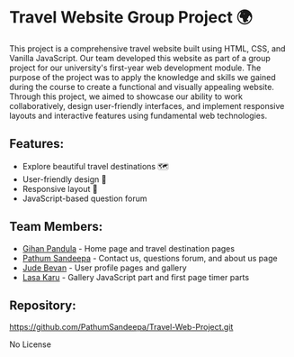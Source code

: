 <!DOCTYPE html>
<html lang="en">
<head>
    <meta charset="UTF-8">
    <meta name="viewport" content="width=device-width, initial-scale=1.0">
</head>
<body>
    <h1>Travel Website Group Project 🌍</h1>
    <p>
        This project is a comprehensive travel website built using HTML, CSS, and Vanilla JavaScript. Our team developed this website as part of a group project for our university's first-year web development module. The purpose of the project was to apply the knowledge and skills we gained during the course to create a functional and visually appealing website. Through this project, we aimed to showcase our ability to work collaboratively, design user-friendly interfaces, and implement responsive layouts and interactive features using fundamental web technologies.
    </p>
    <h2>Features:</h2>
    <ul>
        <li>Explore beautiful travel destinations 🗺️</li>
        <li>User-friendly design 🎨</li>
        <li>Responsive layout 📱</li>
        <li>JavaScript-based question forum</li>
    </ul>
    <h2>Team Members:</h2>
    <ul>
        <li><a href="https://github.com/GihanPandula">Gihan Pandula</a> - Home page and travel destination pages</li>
        <li><a href="https://github.com/PathumSandeepa">Pathum Sandeepa</a> - Contact us, questions forum, and about us page</li>
        <li><a href="https://github.com/judebevan">Jude Bevan</a> - User profile pages and gallery</li>
        <li><a href="https://github.com/LasaKaru">Lasa Karu</a> - Gallery JavaScript part and first page timer parts</li>
    </ul>
    <h2>Repository:</h2>
    <p>
        <a href="https://github.com/PathumSandeepa/Travel-Web-Project.git">https://github.com/PathumSandeepa/Travel-Web-Project.git</a>
    </p>
    <p>No License</p>
</body>
</html>
